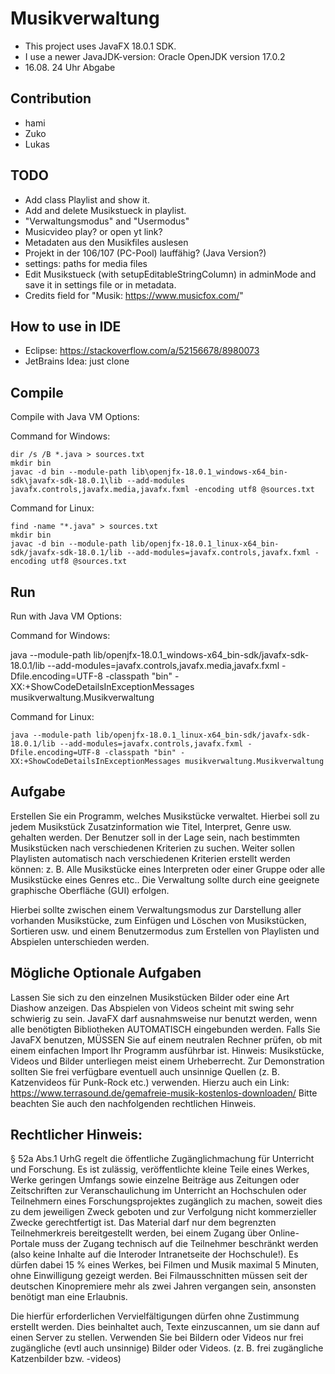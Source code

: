 # Musikverwaltung

- This project uses JavaFX 18.0.1 SDK.
- I use a newer JavaJDK-version: Oracle OpenJDK version 17.0.2
- 16.08. 24 Uhr Abgabe

## Contribution
- hami
- Zuko
- Lukas

## TODO
- Add class Playlist and show it.
- Add and delete Musikstueck in playlist.
- "Verwaltungsmodus" and "Usermodus"
- Musicvideo play? or open yt link?
- Metadaten aus den Musikfiles auslesen
- Projekt in der 106/107 (PC-Pool) lauffähig? (Java Version?)
- settings: paths for media files
- Edit Musikstueck (with setupEditableStringColumn) in adminMode
and save it in settings file or in metadata.
- Credits field for "Musik: https://www.musicfox.com/"

## How to use in IDE

- Eclipse: https://stackoverflow.com/a/52156678/8980073
- JetBrains Idea: just clone

## Compile

Compile with Java VM Options:

Command for Windows:

    dir /s /B *.java > sources.txt
    mkdir bin
    javac -d bin --module-path lib\openjfx-18.0.1_windows-x64_bin-sdk\javafx-sdk-18.0.1\lib --add-modules javafx.controls,javafx.media,javafx.fxml -encoding utf8 @sources.txt

Command for Linux:

    find -name "*.java" > sources.txt
    mkdir bin
    javac -d bin --module-path lib/openjfx-18.0.1_linux-x64_bin-sdk/javafx-sdk-18.0.1/lib --add-modules=javafx.controls,javafx.fxml -encoding utf8 @sources.txt

## Run

Run with Java VM Options:

Command for Windows:

java --module-path lib/openjfx-18.0.1_windows-x64_bin-sdk/javafx-sdk-18.0.1/lib --add-modules=javafx.controls,javafx.media,javafx.fxml -Dfile.encoding=UTF-8 -classpath "bin" -XX:+ShowCodeDetailsInExceptionMessages musikverwaltung.Musikverwaltung

Command for Linux:

    java --module-path lib/openjfx-18.0.1_linux-x64_bin-sdk/javafx-sdk-18.0.1/lib --add-modules=javafx.controls,javafx.fxml -Dfile.encoding=UTF-8 -classpath "bin" -XX:+ShowCodeDetailsInExceptionMessages musikverwaltung.Musikverwaltung


## Aufgabe
Erstellen Sie ein Programm, welches Musikstücke verwaltet. Hierbei soll zu jedem
Musikstück Zusatzinformation wie Titel, Interpret, Genre usw. gehalten werden. Der
Benutzer soll in der Lage sein, nach bestimmten Musikstücken nach verschiedenen Kriterien
zu suchen. Weiter sollen Playlisten automatisch nach verschiedenen Kriterien erstellt werden
können: z. B. Alle Musikstücke eines Interpreten oder einer Gruppe oder alle Musikstücke
eines Genres etc.. Die Verwaltung sollte durch eine geeignete graphische Oberfläche (GUI)
erfolgen.

Hierbei sollte zwischen einem Verwaltungsmodus zur Darstellung aller vorhanden
Musikstücke, zum Einfügen und Löschen von Musikstücken, Sortieren usw. und einem
Benutzermodus zum Erstellen von Playlisten und Abspielen unterschieden werden.
## Mögliche Optionale Aufgaben
Lassen Sie sich zu den einzelnen Musikstücken Bilder oder eine Art Diashow anzeigen.
Das Abspielen von Videos scheint mit swing sehr schwierig zu sein. JavaFX darf
ausnahmsweise nur benutzt werden, wenn alle benötigten Bibliotheken AUTOMATISCH
eingebunden werden. Falls Sie JavaFX benutzen, MÜSSEN Sie auf einem neutralen Rechner
prüfen, ob mit einem einfachen Import Ihr Programm ausführbar ist.
Hinweis: Musikstücke, Videos und Bilder unterliegen meist einem Urheberrecht. Zur
Demonstration sollten Sie frei verfügbare eventuell auch unsinnige Quellen (z. B.
Katzenvideos für Punk-Rock etc.) verwenden. Hierzu auch ein Link:
https://www.terrasound.de/gemafreie-musik-kostenlos-downloaden/
Bitte beachten Sie auch den nachfolgenden rechtlichen Hinweis.
## Rechtlicher Hinweis:
§ 52a Abs.1 UrhG regelt die öffentliche Zugänglichmachung für Unterricht und Forschung. Es ist
zulässig, veröffentlichte kleine Teile eines Werkes, Werke geringen Umfangs sowie einzelne Beiträge
aus Zeitungen oder Zeitschriften zur Veranschaulichung im Unterricht an Hochschulen oder
Teilnehmern eines Forschungsprojektes zugänglich zu machen, soweit dies zu dem jeweiligen Zweck
geboten und zur Verfolgung nicht kommerzieller Zwecke gerechtfertigt ist. Das Material darf nur dem
begrenzten Teilnehmerkreis bereitgestellt werden, bei einem Zugang über Online-Portale
muss der Zugang technisch auf die Teilnehmer beschränkt werden (also keine Inhalte auf die Interoder
Intranetseite der Hochschule!). Es dürfen dabei 15 % eines Werkes, bei Filmen und Musik
maximal 5 Minuten, ohne Einwilligung gezeigt werden. Bei Filmausschnitten müssen seit der
deutschen Kinopremiere mehr als zwei Jahren vergangen sein, ansonsten benötigt man eine
Erlaubnis.

Die hierfür erforderlichen Vervielfältigungen dürfen ohne Zustimmung erstellt werden. Dies beinhaltet
auch, Texte einzuscannen, um sie dann auf einen Server zu stellen.
Verwenden Sie bei Bildern oder Videos nur frei zugängliche (evtl auch unsinnige) Bilder oder Videos.
(z. B. frei zugängliche Katzenbilder bzw. -videos)
